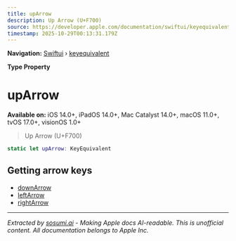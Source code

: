 ```yaml
---
title: upArrow
description: Up Arrow (U+F700)
source: https://developer.apple.com/documentation/swiftui/keyequivalent/uparrow
timestamp: 2025-10-29T00:13:31.179Z
---
```


**Navigation:** [Swiftui](/documentation/swiftui) › [keyequivalent](/documentation/swiftui/keyequivalent)

**Type Property**

# upArrow

**Available on:** iOS 14.0+, iPadOS 14.0+, Mac Catalyst 14.0+, macOS 11.0+, tvOS 17.0+, visionOS 1.0+

> Up Arrow (U+F700)

```swift
static let upArrow: KeyEquivalent
```

## Getting arrow keys

- [downArrow](/documentation/swiftui/keyequivalent/downarrow)
- [leftArrow](/documentation/swiftui/keyequivalent/leftarrow)
- [rightArrow](/documentation/swiftui/keyequivalent/rightarrow)

---

*Extracted by [sosumi.ai](https://sosumi.ai) - Making Apple docs AI-readable.*
*This is unofficial content. All documentation belongs to Apple Inc.*
